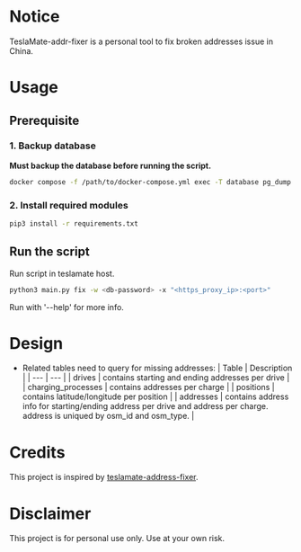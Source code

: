 # Notice
TeslaMate-addr-fixer is a personal tool to fix broken addresses issue in China.

# Usage

## Prerequisite

### 1. Backup database
**Must backup the database before running the script.**

```bash
docker compose -f /path/to/docker-compose.yml exec -T database pg_dump -U teslamate teslamate > /path/to/backup.sql
```

### 2. Install required modules

```bash
pip3 install -r requirements.txt
```
## Run the script

Run script in teslamate host.

```bash
python3 main.py fix -w <db-password> -x "<https_proxy_ip>:<port>"
```

Run with '--help' for more info.

# Design

* Related tables need to query for missing addresses:
| Table | Description |
| --- | --- |
| drives | contains starting and ending addresses per drive |
| charging_processes | contains addresses per charge |
| positions | contains latitude/longitude per position |
| addresses | contains address info for starting/ending address per drive and address per charge. address is uniqued by osm_id and osm_type. |


# Credits

This project is inspired by [teslamate-address-fixer](https://github.com/WayneJz/teslamate-addr-fix).

# Disclaimer

This project is for personal use only. Use at your own risk.
